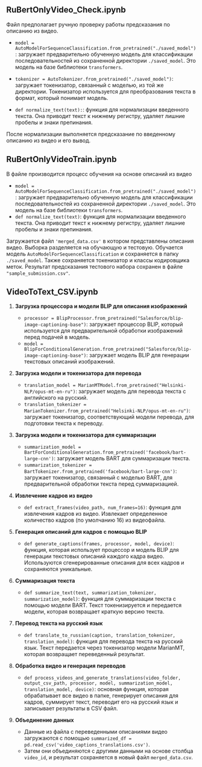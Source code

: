 ## RuBertOnlyVideo_Check.ipynb
Файл предполагает ручную проверку работы предсказания по описанию из видео.
- `model = AutoModelForSequenceClassification.from_pretrained("./saved_model")`: загружает предварительно обученную модель для классификации последовательностей из сохраненной директории `./saved_model`. Это модель на базе библиотеки `transformers`.
  
- `tokenizer = AutoTokenizer.from_pretrained("./saved_model")`: загружает токенизатор, связанный с моделью, из той же директории. Токенизатор используется для преобразования текста в формат, который понимает модель.

- `def normalize_text(text):`: функция для нормализации введенного текста. Она приводит текст к нижнему регистру, удаляет лишние пробелы и знаки препинания.

После нормализации выполняется предсказание по введенному описанию из видео и его вывод.
## RuBertOnlyVideoTrain.ipynb
В файле производится процесс обучения на основе описаний из видео
   - `model = AutoModelForSequenceClassification.from_pretrained("./saved_model")`: загружает предварительно обученную модель для классификации последовательностей из сохраненной директории `./saved_model`. Это модель на базе библиотеки `transformers`.
   - `def normalize_text(text)`: функция для нормализации введенного текста. Она приводит текст к нижнему регистру, удаляет лишние пробелы и знаки препинания.

Загружается файл ```'merged_data.csv'``` в котором представлены описания видео. Выборка разделяется на обучающую и тестовую. Обучается модель ```AutoModelForSequenceClassification``` и сохраняется в папку ```./saved_model```. Также сохраняется токенизатор и классы кодировщика меток. Результат предсказания тестового набора сохранен в файле ```"sample_submission.csv"```.


## VideoToText_CSV.ipynb

1. **Загрузка процессора и модели BLIP для описания изображений**
   - `processor = BlipProcessor.from_pretrained("Salesforce/blip-image-captioning-base")`: загружает процессор BLIP, который используется для предварительной обработки изображений перед подачей в модель.
   - `model = BlipForConditionalGeneration.from_pretrained("Salesforce/blip-image-captioning-base")`: загружает модель BLIP для генерации текстовых описаний изображений.

2. **Загрузка модели и токенизатора для перевода**
   - `translation_model = MarianMTModel.from_pretrained("Helsinki-NLP/opus-mt-en-ru")`: загружает модель для перевода текста с английского на русский.
   - `translation_tokenizer = MarianTokenizer.from_pretrained("Helsinki-NLP/opus-mt-en-ru")`: загружает токенизатор, соответствующий модели перевода, для подготовки текста к переводу.

3. **Загрузка модели и токенизатора для суммаризации**
   - `summarization_model = BartForConditionalGeneration.from_pretrained('facebook/bart-large-cnn')`: загружает модель BART для суммаризации текста.
   - `summarization_tokenizer = BartTokenizer.from_pretrained('facebook/bart-large-cnn')`: загружает токенизатор, связанный с моделью BART, для предварительной обработки текста перед суммаризацией.

5. **Извлечение кадров из видео**
   - `def extract_frames(video_path, num_frames=16)`: функция для извлечения кадров из видео. Извлекает определенное количество кадров (по умолчанию 16) из видеофайла.

6. **Генерация описаний для кадров с помощью BLIP**
   - `def generate_captions(frames, processor, model, device)`: функция, которая использует процессор и модель BLIP для генерации текстовых описаний каждого кадра видео. Используются сгенерированные описания для всех кадров и сохраняются уникальные.

7. **Суммаризация текста**
   - `def summarize_text(text, summarization_tokenizer, summarization_model)`: функция для суммаризации текста с помощью модели BART. Текст токенизируется и передается модели, которая возвращает краткую версию текста.

8. **Перевод текста на русский язык**
   - `def translate_to_russian(caption, translation_tokenizer, translation_model)`: функция для перевода текста на русский язык. Текст передается через токенизатор модели MarianMT, которая возвращает переведенный результат.

9. **Обработка видео и генерация переводов**
   - `def process_videos_and_generate_translations(video_folder, output_csv_path, processor, model, summarization_model, translation_model, device)`: основная функция, которая обрабатывает все видео в папке, генерирует описания для кадров, суммирует текст, переводит его на русский язык и записывает результаты в CSV файл.

10. **Объединение данных**
    - Данные из файла с переведенными описаниями видео загружаются с помощью `summarized_df = pd.read_csv('video_captions_translations.csv')`.
    - Затем они объединяются с другими данными на основе столбца `video_id`, и результат сохраняется в новый файл `merged_data.csv`.


